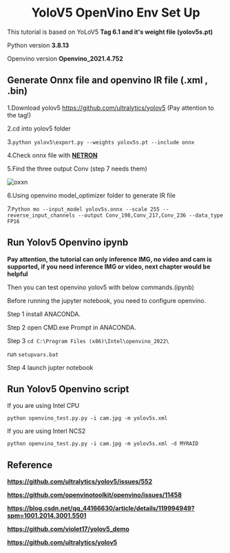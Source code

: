 # <div align="center">YoloV5 OpenVino Env Set Up</div>

This tutorial is based on YoLoV5 **Tag 6.1 and it's weight file (yolov5s.pt)**

Python version **3.8.13**

Openvino version **Openvino_2021.4.752**

## Generate Onnx file and openvino IR file (.xml , .bin)

1.Download yolov5 https://github.com/ultralytics/yolov5 (Pay attention to the tag!)
  
2.cd into yolov5 folder

3.```python yolov5\export.py --weights yolov5s.pt --include onnx```
  
4.Check onnx file with [**NETRON**](https://netron.app/)
  
5.Find the three output Conv (step 7 needs them)
  
![oxxn](https://user-images.githubusercontent.com/11920034/179160966-57c34d4c-eb6f-429b-9795-aa3741eb1cdb.PNG)

6.Using openvino model_optimizer folder to generate IR file

7.```Python mo --input_model yolov5s.onnx --scale 255 --reverse_input_channels --output Conv_198,Conv_217,Conv_236 --data_type FP16```

## Run Yolov5 Openvino ipynb

**Pay attention, the tutorial can only inference IMG, no video and cam is supported, if you need inference IMG or video, next chapter would be helpful**

Then you can test openvino yolov5 with below commands.(ipynb)

Before running the jupyter notebook, you need to configure openvino.

Step 1 install ANACONDA.

Step 2 open CMD.exe Prompt in ANACONDA.

Step 3 ```cd C:\Program Files (x86)\Intel\openvino_2022\```

run ```setupvars.bat``` 

Step 4 launch jupter notebook

## Run Yolov5 Openvino script

If you are using Intel CPU 

```python openvino_test.py.py -i cam.jpg -m yolov5s.xml```

If you are using Interl NCS2

```python openvino_test.py.py -i cam.jpg -m yolov5s.xml -d MYRAID```

## Reference

**https://github.com/ultralytics/yolov5/issues/552**

**https://github.com/openvinotoolkit/openvino/issues/11458**

**https://blog.csdn.net/qq_44166630/article/details/119994949?spm=1001.2014.3001.5501**

**https://github.com/violet17/yolov5_demo**

**https://github.com/ultralytics/yolov5**
